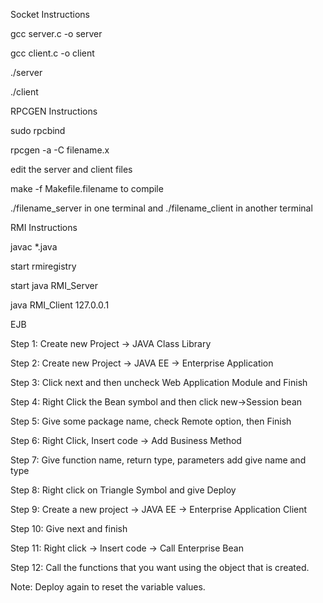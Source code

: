 Socket Instructions 

gcc server.c -o server

gcc client.c -o client

./server

./client


RPCGEN Instructions

sudo rpcbind

rpcgen -a -C filename.x

edit the server and client files

make -f Makefile.filename to compile

./filename_server in one terminal and ./filename_client in another terminal


RMI Instructions

javac  *.java

start rmiregistry

start java RMI_Server

java RMI_Client 127.0.0.1

EJB

Step 1: Create new Project -> JAVA Class Library

Step 2: Create new Project -> JAVA EE -> Enterprise Application

Step 3: Click next and then uncheck Web Application Module and Finish

Step 4: Right Click the Bean symbol and then click new->Session bean

Step 5: Give some package name, check Remote option, then Finish

Step 6: Right Click, Insert code -> Add Business Method

Step 7: Give function name, return type, parameters add give name and type

Step 8: Right click on Triangle Symbol and give Deploy

Step 9: Create a new project -> JAVA EE -> Enterprise Application Client

Step 10: Give next and finish

Step 11: Right click -> Insert code -> Call Enterprise Bean

Step 12: Call the functions that you want using the object that is created.

Note: Deploy again to reset the variable values.
